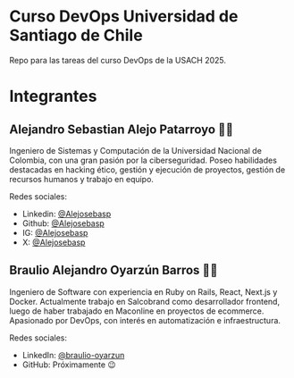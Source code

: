 # **Curso DevOps Universidad de Santiago de Chile**

Repo para las tareas del curso DevOps de la USACH 2025.

# **Integrantes**

## Alejandro Sebastian Alejo Patarroyo 👨‍💻

Ingeniero de Sistemas y Computación de la Universidad Nacional de Colombia, con una gran pasión por la ciberseguridad. Poseo habilidades destacadas en hacking ético, gestión y ejecución de proyectos, gestión de recursos humanos y trabajo en equipo.

Redes sociales: 
- Linkedin: [@Alejosebasp](https://www.linkedin.com/in/alejosebasp/)
- Github: [@Alejosebasp](https://github.com/Alejosebasp)
- IG: [@Alejosebasp](https://www.instagram.com/alejosebasp/)
- X: [@Alejosebasp](https://x.com/alejosebasp)

## Braulio Alejandro Oyarzún Barros 👨‍💻

Ingeniero de Software con experiencia en Ruby on Rails, React, Next.js y Docker. Actualmente trabajo en Salcobrand como desarrollador frontend, luego de haber trabajado en Maconline en proyectos de ecommerce. Apasionado por DevOps, con interés en automatización e infraestructura.

Redes sociales:
- LinkedIn: [@braulio-oyarzun](https://www.linkedin.com/in/braulio-oyarzun/)
- GitHub: Próximamente 😉
